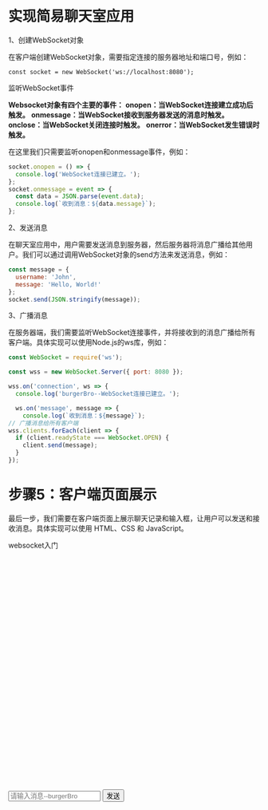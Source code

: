 # 实现简易聊天室应用

1、创建WebSocket对象

在客户端创建WebSocket对象，需要指定连接的服务器地址和端口号，例如：

```const socket = new WebSocket('ws://localhost:8080');```

监听WebSocket事件

**Websocket对象有四个主要的事件：**
**onopen：当WebSocket连接建立成功后触发。**
**onmessage：当WebSocket接收到服务器发送的消息时触发。**
**onclose：当WebSocket关闭连接时触发。**
**onerror：当WebSocket发生错误时触发。**

在这里我们只需要监听onopen和onmessage事件，例如：

```js
socket.onopen = () => {
  console.log('WebSocket连接已建立。');
};
socket.onmessage = event => {
  const data = JSON.parse(event.data);
  console.log(`收到消息：${data.message}`);
};
```

2、发送消息

在聊天室应用中，用户需要发送消息到服务器，然后服务器将消息广播给其他用户。我们可以通过调用WebSocket对象的send方法来发送消息，例如：

```js
const message = {
  username: 'John',
  message: 'Hello, World!'
};
socket.send(JSON.stringify(message));
```

3、广播消息

在服务器端，我们需要监听WebSocket连接事件，并将接收到的消息广播给所有客户端。具体实现可以使用Node.js的ws库，例如：


```js
const WebSocket = require('ws');

const wss = new WebSocket.Server({ port: 8080 });

wss.on('connection', ws => {
  console.log('burgerBro--WebSocket连接已建立。');

  ws.on('message', message => {
    console.log(`收到消息：${message}`);
// 广播消息给所有客户端
wss.clients.forEach(client => {
  if (client.readyState === WebSocket.OPEN) {
    client.send(message);
  }
});
```
# 步骤5：客户端页面展示
最后一步，我们需要在客户端页面上展示聊天记录和输入框，让用户可以发送和接收消息。具体实现可以使用 HTML、CSS 和 JavaScript。

<!DOCTYPE html>
<html>
<head>
  <meta charset="UTF-8">
  <title >聊天室</title>
</head>
<body>
  <div id="chat">websocket入门</div>
  <input type="text" id="message" placeholder="请输入消息--burgerBro">
  <button id="send">发送</button>
</body>

<script>
    const socket = new WebSocket('ws://localhost:8080');

    const chat = document.getElementById('chat');
    const message = document.getElementById('message');
    const send = document.getElementById('send');
    
    socket.onopen = () => {
      console.log('burgerBro-WebSocket连接已建立。');
    };
    
    socket.onmessage = event => {
      const data = JSON.parse(event.data);
      const p = document.createElement('p');
      p.innerText = `${data.username}: ${data.message}`;
      chat.appendChild(p);
      chat.scrollTop = chat.scrollHeight;
    };
    
    send.addEventListener('click', () => {
      const data = {
        username: 'John',
        message: message.value
      };
      socket.send(JSON.stringify(data));
      message.value = '';
    });
</script>
<style>
#chat {
    height: 500px; 
    overflow-y: scroll;
    }
</style>
</html>